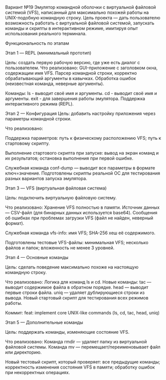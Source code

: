 Вариант №19 Эмулятор командной оболочки с виртуальной файловой системой (VFS), написанный для максимально похожей работы на UNIX-подобную командную строку. Цель проекта — дать пользователю возможность работать с виртуальной файловой системой, запускать команды и скрипты в интерактивном режиме, имитируя опыт использования реального терминала.

Функциональность по этапам

Этап 1 — REPL (минимальный прототип)

Цель: создать первую рабочую версию, где уже есть диалог с пользователем. Что реализовано: GUI-приложение с заголовком окна, содержащим имя VFS. Парсер командной строки, корректно обрабатывающий аргументы в кавычках. Обработка ошибок (неизвестная команда, неверные аргументы).

Команды: ls - выводит своё имя и аргументы. cd - выводит своё имя и аргументы. exit - для завершения работы эмулятора. Поддержка интерактивного режима (REPL).

Этап 2 — Конфигурация Цель: добавить настройку приложения через параметры командной строки.

Что реализовано:

Поддержка параметров: путь к физическому расположению VFS; путь к стартовому скрипту.

Выполнение стартового скрипта при запуске: вывод на экран команд и их результатов; остановка выполнения при первой ошибке.

Служебная команда conf-dump — выводит все параметры в формате ключ=значение. Подготовлены скрипты реальной ОС для тестирования разных вариантов запуска эмулятора.

Этап 3 — VFS (виртуальная файловая система)

Цель: подключить виртуальную файловую систему.

Что реализовано: Хранение VFS полностью в памяти. Источник данных — CSV-файл (для бинарных данных используется base64). Сообщения об ошибках при проблемах загрузки VFS (файл не найден, неверный формат).

Служебная команда vfs-info: имя VFS; SHA-256 хеш её содержимого.

Подготовлены тестовые VFS-файлы: минимальная VFS; несколько файлов и папок; вложенность не менее 3 уровней.

Этап 4 — Основные команды

Цель: сделать поведение максимально похоже на настоящую командную строку.

Что реализовано: Логика для команд ls и cd. Новые команды: tac — выводит содержимое файла в обратном порядке. head — выводит первые строки файла. uniq — удаляет дублирующиеся строки из вывода. Новый стартовый скрипт для тестирования всех режимов работы.

Коммит: feat: implement core UNIX-like commands (ls, cd, tac, head, uniq)

Этап 5 — Дополнительные команды

Цель: поддержать команды, изменяющие состояние VFS.

Что реализовано: Команда rmdir — удаляет папку из виртуальной файловой системы. Команда mv — перемещает/переименовывает файл или директорию.

Новый тестовый скрипт, который проверяет: все предыдущие команды; корректность изменения состояния VFS в памяти; обработку ошибок при некорректных операциях.
